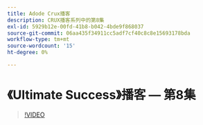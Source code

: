 ```yaml
---
title: Adode Crux播客
description: CRUX播客系列中的第8集
exl-id: 5929b12e-00fd-41b8-b042-4bde9f868037
source-git-commit: 06aa435f34911cc5adf7cf40c8c8e15693178bda
workflow-type: tm+mt
source-wordcount: '15'
ht-degree: 0%

---
```


# 《Ultimate Success》播客 — 第8集

>[!VIDEO](https://video.tv.adobe.com/v/3429404?quality=12learn=on)
